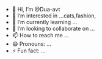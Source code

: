 - 👋 Hi, I’m @Dua-avt
- 👀 I’m interested in ...cats,fashion,
- 🌱 I’m currently learning ...
- 💞️ I’m looking to collaborate on ...
- 📫 How to reach me ...
- 😄 Pronouns: ...
- ⚡ Fun fact: ...

<!---
Dua-avt/Dua-avt is a ✨ special ✨ repository because its `README.md` (this file) appears on your GitHub profile.
You can click the Preview link to take a look at your changes.
--->
